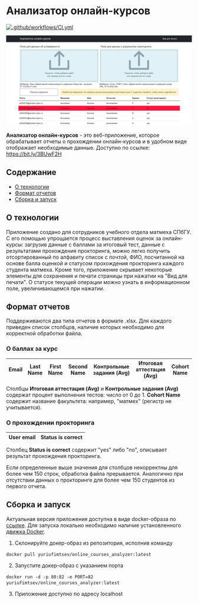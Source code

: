 # Анализатор онлайн-курсов
[![.github/workflows/CI.yml](https://github.com/YuriUfimtsev/OnlineCoursesAnalyzer/actions/workflows/CI.yml/badge.svg)](https://github.com/YuriUfimtsev/OnlineCoursesAnalyzer/actions/workflows/CI.yml)

![Image alt](https://github.com/YuriUfimtsev/OnlineCoursesAnalyzer/raw/main/./AppView.png)

**Анализатор онлайн-курсов** - это веб-приложение, которое обрабатывает отчеты о прохождении онлайн-курсов и в удобном виде отображает необходимые данные. Доступно по ссылке: https://bit.ly/3BUwF2H
## Содержание
- [О технологии](#о-технологии)
- [Формат отчетов](#формат-отчетов)
- [Сборка и запуск](#сборка-и-запуск)

## О технологии
Приложение создано для сотрудников учебного отдела матмеха СПбГУ. С его помощью упрощается процесс выставления оценок за онлайн-курсы: загрузив данные с баллами за итоговый тест, данные с результатами прохождения прокторинга, можно легко получить отсортированный по алфавиту список с почтой, ФИО, посчитанной на основе балла оценкой и статусом прохождения прокторинга каждого студента матмеха. Кроме того, приложение скрывает некоторые элементы для сохранения и печати страницы при нажатии на "Вид для печати". О статусе текущей операции можно узнать в информационном поле, увеличивающемся при нажатии.

## Формат отчетов
Поддерживаются два типа отчетов в формате .xlsx. Для каждого приведен список столбцов, наличие которых необходимо для корректной обработки файла.
### О баллах за курс

| Email | Last Name | First Name | Second Name | Контрольные задания (Avg) | Итоговая аттестация (Avg) | Cohort Name |
| ---- | ---- | ---- | ---- | ---- | ---- | ---- |

Столбцы **Итоговая аттестация (Avg)** и **Контрольные задания (Avg)** содержат процент выполнения тестов: число от 0 до 1. **Cohort Name** содержит название факультета: например, "матмех" (регистр не учитывается).

### О прохождении прокторинга

| User email | Status is correct |
| ---- | ---- |

Столбец **Status is correct** содержит "yes" либо "no", описывает результат прохождения прокторинга.

Если определенные выше значения для столбцов некорректны для более чем 150 строк, обработка файла прерывается. Аналогично при отсутствии данных о прокторинге для более чем 150 студентов из первого отчета.

## Сборка и запуск
Актуальная версия приложения доступна в виде docker-образа по [ссылке](https://hub.docker.com/repository/registry-1.docker.io/yuriufimtsev/online_courses_analyzer/tags?page=1&ordering=last_updated). Для запуска локально необходимо наличие установленного [движка Docker](https://docs.docker.com/engine/).

1. Склонируйте докер-образ из репозитория, исполнив команду
~~~
docker pull yuriufimtsev/online_courses_analyzer:latest
~~~

2. Запустите докер-образ с указанием порта
~~~
docker run -d -p 80:82 -e PORT=82 yuriufimtsev/online_courses_analyzer:latest
~~~

3. Приложение доступно по адресу localhost